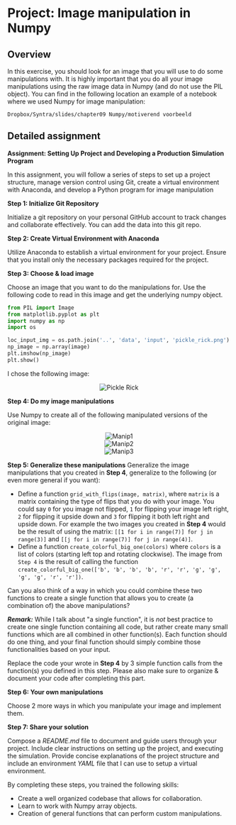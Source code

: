 # Project: Image manipulation in Numpy

## Overview

In this exercise, you should look for an image that you will use to do some manipulations with. It is highly important that you do all your image manipulations using the raw image data in Numpy (and do not use the PIL object). You can find in the following location an example of a notebook where we used Numpy for image manipulation: 

`Dropbox/Syntra/slides/chapter09 Numpy/motiverend voorbeeld`

## Detailed assignment

**Assignment: Setting Up Project and Developing a Production Simulation Program**

In this assignment, you will follow a series of steps to set up a project structure, manage version control using Git, create a virtual environment with Anaconda, and develop a Python program for image manipulation

**Step 1: Initialize Git Repository**

Initialize a git repository on your personal GitHub account to track changes and collaborate effectively. You can add the data into this git repo.

**Step 2: Create Virtual Environment with Anaconda**

Utilize Anaconda to establish a virtual environment for your project. Ensure that you install only the necessary packages required for the project.

**Step 3: Choose & load image**

Choose an image that you want to do the manipulations for. Use the following code to read in this image and get the underlying numpy object.

```python
from PIL import Image
from matplotlib.pyplot as plt
import numpy as np
import os

loc_input_img = os.path.join('..', 'data', 'input', 'pickle_rick.png')
np_image = np.array(image)
plt.imshow(np_image)
plt.show()
```
I chose the following image:

<div style="text-align:center">
  <img src="images/image_raw.png" alt="Pickle Rick">
</div>

**Step 4: Do my image manipulations**

Use Numpy to create all of the following manipulated versions of the original image:

<div style="text-align:center">
  <img src="images/image_manip1.png" alt="Manip1">
</div>

<div style="text-align:center">
  <img src="images/image_manip2.png" alt="Manip2">
</div>

<div style="text-align:center">
  <img src="images/image_manip3.png" alt="Manip3">
</div>

**Step 5: Generalize these manipulations**
Generalize the image manipulations that you created in **Step 4**, generalize to the following (or even more general if you want):
 - Define a function `grid_with_flips(image, matrix)`, where `matrix` is a matrix containing the type of flips that you do with your image. You could say `0` for you image not flipped, `1` for flipping your image left right, `2` for flipping it upside down and `3` for flipping it both left right and upside down. For example the two images you created in **Step 4** would be the result of using the matrix: `[[1 for i in range(7)] for j in range(3)]` and `[[j for i in range(7)] for j in range(4)]`.
 - Define a function `create_colorful_big_one(colors)` where `colors` is a list of colors (starting left top and rotating clockwise). The image from `Step 4` is the result of calling the function `create_colorful_big_one(['b', 'b', 'b', 'b', 'r', 'r', 'g', 'g', 'g', 'g', 'r', 'r'])`.

 Can you also think of a way in which you could combine these two functions to create a single function that allows you to create (a combination of) the above manipulations?

 ***Remark:*** While I talk about "a single function", it is *not* best practice to create one single function containing all code, but rather create many small functions which are all combined in other function(s). Each function should do one thing, and your final function should simply combine those functionalities based on your input.

Replace the code your wrote in **Step 4** by 3 simple function calls from the function(s) you defined in this step. Please also make sure to organize & document your code after completing this part.

**Step 6: Your own manipulations**

Choose 2 more ways in which you manipulate your image and implement them.

**Step 7: Share your solution**

Compose a *README.md* file to document and guide users through your project. Include clear instructions on setting up the project, and executing the simulation. Provide concise explanations of the project structure and include an environment *YAML* file that I can use to setup a virtual environment.

By completing these steps, you trained the following skills:
 - Create a well organized codebase that allows for collaboration.
 - Learn to work with Numpy array objects.
 - Creation of general functions that can perform custom manipulations.